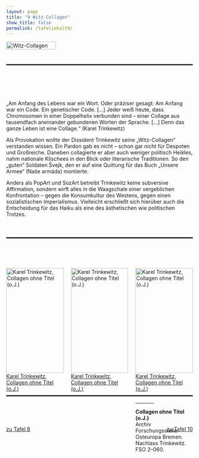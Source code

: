 ```yaml
---
layout: page
title: "9 Witz-Collagen"
show_title: false
permalink: /tafelinhalt9/
---
```


<div style="display: flex; align-items: flex-start; margin-bottom: 40px;">
  <a href="{{ 'img/Trinkewitz_Headlines/Trinkewitz_Headlines-9.jpg' | absolute_url }}">
    <img src="{{ 'img/Trinkewitz_Headlines/Trinkewitz_Headlines-9.jpg' | absolute_url }}" alt="Witz-Collagen" style="width: 100%; margin-right: 20px;">
  </a>
</div>

<hr style="border-top: 2px solid #000; margin-top: 0; margin-bottom: 80px;">

<div style="display: flex; flex-wrap: wrap; margin-bottom: 40px;">
  <div style="flex: 1; max-width: 100%;">
    <p>„Am Anfang des Lebens war ein Wort. Oder präziser gesagt: Am Anfang war ein Code. Ein genetischer Code. […] Jeder weiß heute, dass Chromosomen in einer Doppelhelix verbunden sind – einer Collage aus tausendfach aneinander gebundenen Worten der Sprache. […] Denn das ganze Leben ist eine Collage.“ (Karel Trinkewitz)</p>
    <p>Als Provokation wollte der Dissident Trinkewitz seine „Witz-Collagen“ verstanden wissen. Ein Pardon gab es nicht – schon gar nicht für Despoten und Großreiche. Daneben collagierte er aber auch weniger politisch Heikles, nahm nationale Klischees in den Blick oder literarische Traditionen. So den „guten“ Soldaten Švejk, den er auf eine Quittung für das Buch „Unsere Armee“ (Naše armáda) montierte.</p>
    <p>Anders als PopArt und SozArt betreibt Trinkewitz keine subversive Affirmation, sondern wirft alles in die Waagschale einer vergeblichen Konfrontation – gegen die Konsumkultur des Westens, gegen einen sozialistischen Imperialismus. Vielleicht erschließt sich hierüber auch die Entscheidung für das Haiku als eine des ästhetischen wie politischen Trotzes.</p>
  </div>
</div>

<hr style="border-top: 2px solid #000; margin-top: 10px; margin-bottom: 80px;">

<div style="display: flex; flex-wrap: wrap; margin-bottom: 40px;">
  <div style="flex: 1; margin-right: 20px; max-width: 33%;">
    <div class="inhalt_hovereffect">
      <a href="{{ '/img/derivatives/iiif/images/tafel9_1_1/full/1140,/0/default.jpg' | absolute_url }}">
        <img src="{{ '/img/derivatives/iiif/images/tafel9_1_1/full/1140,/0/default.jpg' | absolute_url }}" alt="Karel Trinkewitz, Collagen ohne Titel (o.J.)" style="width: 100%;" />
        <div class="inhalt_overlay">
          <div class="inhalt_info">Karel Trinkewitz, Collagen ohne Titel (o.J.)</div>
        </div>
      </a>
    </div>
  </div>

  <div style="flex: 1; margin-right: 20px; max-width: 33%;">
    <div class="inhalt_hovereffect">
      <a href="{{ '/img/derivatives/iiif/images/tafel9_3_1/full/1140,/0/default.jpg' | absolute_url }}">
        <img src="{{ '/img/derivatives/iiif/images/tafel9_3_1/full/1140,/0/default.jpg' | absolute_url }}" alt="Karel Trinkewitz, Collagen ohne Titel (o.J.)" style="width: 100%;" />
        <div class="inhalt_overlay">
          <div class="inhalt_info">Karel Trinkewitz, Collagen ohne Titel (o.J.)</div>
        </div>
      </a>
    </div>
  </div>

  <div style="flex: 1; max-width: 33%;">
    <div class="inhalt_hovereffect">
      <a href="{{ '/img/derivatives/iiif/images/tafel9_2_1/full/1140,/0/default.jpg' | absolute_url }}">
        <img src="{{ '/img/derivatives/iiif/images/tafel9_2_1/full/1140,/0/default.jpg' | absolute_url }}" alt="Karel Trinkewitz, Collagen ohne Titel (o.J.)" style="width: 100%;" />
        <div class="inhalt_overlay">
          <div class="inhalt_info">Karel Trinkewitz, Collagen ohne Titel (o.J.)</div>
        </div>
      </a>
    </div>
    <hr style="width: 50px; margin-top: 30px; border: none;">
    <p><strong>Collagen ohne Titel (o.J.)</strong><br>
      Archiv Forschungsstelle Osteuropa Bremen. Nachlass Trinkewitz. FSO 2–060.</p>
  </div>
</div>

<hr style="border-top: 2px solid #000; margin-top: 60px; margin-bottom: 80px;">

<div class="buttons" style="display: flex; justify-content: space-between;">
  <a href="{{ '/tafelinhalt8/' | relative_url }}" class="neutral">zu Tafel 8</a>
  <a href="{{ '/tafelinhalt10/' | relative_url }}" class="neutral">zu Tafel 10</a>
</div>
